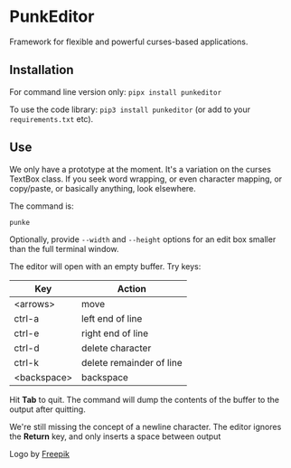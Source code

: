 PunkEditor
==========

Framework for flexible and powerful curses-based applications.

Installation
------------

For command line version only: `pipx install punkeditor`

To use the code library: `pip3 install punkeditor` (or add to your `requirements.txt` etc).

Use
---

We only have a prototype at the moment. It's a variation on the curses TextBox class. If you seek word wrapping, or even character mapping, or copy/paste, or basically anything, look elsewhere.

The command is:

```
punke
```

Optionally, provide `--width` and `--height` options for an edit box smaller than the full terminal window.

The editor will open with an empty buffer. Try keys:

| Key | Action |
| --- | --- |
| \<arrows\> | move |
| ctrl-a | left end of line |
| ctrl-e | right end of line |
| ctrl-d | delete character |
| ctrl-k | delete remainder of line |
| \<backspace\> | backspace |

 Hit **Tab** to quit. The command will dump the contents of the buffer to the output after quitting.

We're still missing the concept of a newline character. The editor ignores the **Return** key, and only inserts a space between output

Logo by [Freepik](https://www.flaticon.com/free-icons/girl)
